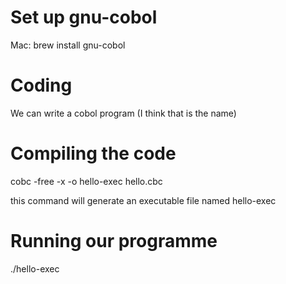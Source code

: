 # Set up gnu-cobol

Mac: brew install gnu-cobol


# Coding

We can write a cobol program (I think that is the name)

# Compiling the code

cobc -free -x -o  hello-exec hello.cbc

this command will generate an executable file named hello-exec

# Running our programme

./hello-exec
